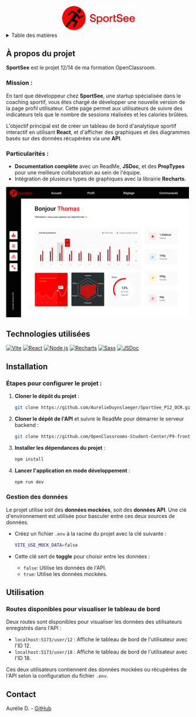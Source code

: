 <a name="readme-top"></a>

<!-- PROJECT LOGO -->
<br />
<div align="center">
  <a href="">
    <img src="./src/assets/sportsee_logo.svg" alt="Logo" width="200">
  </a>
</div>

<!-- TABLE OF CONTENTS -->
<details>
  <summary>Table des matières</summary>
  <ol>
    <li><a href="#a-propos-du-projet">À propos du projet</a></li>
    <li><a href="#technologies-utilisees">Technologies utilisées</a></li>
    <li><a href="#installation">Installation</a></li>
    <li><a href="#utilisation">Utilisation</a></li>
    <li><a href="#contact">Contact</a></li>
  </ol>
</details>

<!-- ABOUT THE PROJECT -->
## À propos du projet

**SportSee** est le projet 12/14 de ma formation OpenClassroom.

### Mission :
En tant que développeur chez **SportSee**, une startup spécialisée dans le coaching sportif, vous êtes chargé de développer une nouvelle version de la page profil utilisateur. Cette page permet aux utilisateurs de suivre des indicateurs tels que le nombre de sessions réalisées et les calories brûlées.

L'objectif principal est de créer un tableau de bord d'analytique sportif interactif en utilisant **React**, et d'afficher des graphiques et des diagrammes basés sur des données récupérées via une **API**.

### Particularités :
- **Documentation complète** avec un ReadMe, **JSDoc**, et des **PropTypes** pour une meilleure collaboration au sein de l'équipe.
- Intégration de plusieurs types de graphiques avec la librairie **Recharts**.

<img src="./src/assets/user_dashboard.png" alt="homepage" width="500">

## Technologies utilisées

[![Vite](https://img.shields.io/badge/Vite-646CFF?style=for-the-badge&logo=vite&logoColor=white)](https://vitejs.dev/)
[![React](https://img.shields.io/badge/React-61DAFB?style=for-the-badge&logo=react&logoColor=white)](https://reactjs.org/)
[![Node.js](https://img.shields.io/badge/Node.js-43853D?style=for-the-badge&logo=node.js&logoColor=white)](https://nodejs.org/)
[![Recharts](https://img.shields.io/badge/Recharts-3182bd?style=for-the-badge&logo=recharts&logoColor=white)](https://recharts.org/)
[![Sass](https://img.shields.io/badge/Sass-CC6699?style=for-the-badge&logo=sass&logoColor=white)](https://sass-lang.com/)
[![JSDoc](https://img.shields.io/badge/JSDoc-FDCC0C?style=for-the-badge&logo=jsdoc&logoColor=white)](https://jsdoc.app/)

## Installation

### Étapes pour configurer le projet :

1. **Cloner le dépôt du projet** :
   ```bash
   git clone https://github.com/AurelieDuynslaeger/SportSee_P12_OCR.git
   ```

2. **Cloner le dépôt de l'API** et suivre le ReadMe pour démarrer le serveur backend :
   ```bash
   git clone https://github.com/OpenClassrooms-Student-Center/P9-front-end-dashboard.git
   ```

3. **Installer les dépendances du projet** :
   ```bash
   npm install
   ```

4. **Lancer l'application en mode développement** :
   ```bash
   npm run dev
   ```

### Gestion des données

Le projet utilise soit des **données mockées**, soit des **données API**. Une clé d'environnement est utilisée pour basculer entre ces deux sources de données.

- Créez un fichier `.env` à la racine du projet avec la clé suivante :
  ```bash
  VITE_USE_MOCK_DATA=false
  ```

- Cette clé sert de **toggle** pour choisir entre les données :
  - `false`: Utilise les données de l'API.
  - `true`: Utilise les données mockées.

## Utilisation

### Routes disponibles pour visualiser le tableau de bord

Deux routes sont disponibles pour visualiser les données des utilisateurs enregistrés dans l'API :

- `localhost:5173/user/12` : Affiche le tableau de bord de l'utilisateur avec l'ID 12.
- `localhost:5173/user/18` : Affiche le tableau de bord de l'utilisateur avec l'ID 18.

Ces deux utilisateurs contiennent des données mockées ou récupérées de l'API selon la configuration du fichier `.env`.

## Contact

Aurélie D. - [GitHub](https://github.com/AurelieDuynslaeger/)



